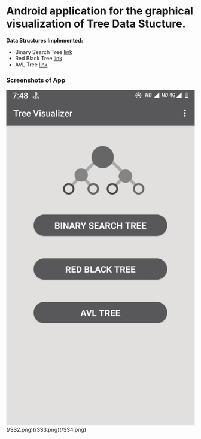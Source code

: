 # Android application for the graphical visualization of Tree Data Stucture.

**Data Structures Implemented:**

- Binary Search Tree [link](https://www.geeksforgeeks.org/binary-search-tree-data-structure/)
- Red Black Tree [link](https://www.geeksforgeeks.org/red-black-tree-set-1-introduction-2//)
- AVL Tree [link](https://www.geeksforgeeks.org/avl-tree-set-1-insertion/#:~:text=AVL%20tree%20is%20a%20self,than%20or%20equal%20to%201)

### Screenshots of App

![App UI](/SS1.png)(/SS2.png)(/SS3.png)(/SS4.png)

